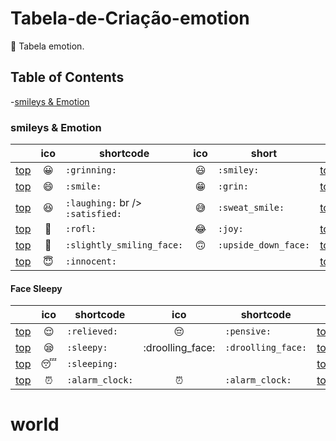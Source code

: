 # Tabela-de-Criação-emotion
 🤖 Tabela emotion.

## Table of Contents

-[smileys & Emotion](#smileys--emotion)

### smileys & Emotion

| | ico | shortcode | ico | short | |
| - | :-: | - | :-: | - | - |
| [top](#smileys--emotion) | :grinning: | `:grinning:` | :smiley: | `:smiley:` | [top](#table-of-contents) |
| [top](#smileys--emotion) | :smile: | `:smile:` | :grin: | `:grin:` | [top](#table-of-contents) 
| [top](#smileys--emotion) | :laughing: | `:laughing:` br /> `:satisfied:` | :sweat_smile: | `:sweat_smile:` | [top](#table-of-contents) |
| [top](#smileys--emotion) | :rofl: | `:rofl:` | :joy: | `:joy:` | [top](#table-of-contents) 
| [top](#smileys--emotion) | :slightly_smiling_face: | `:slightly_smiling_face:` | :upside_down_face: | `:upside_down_face:` | [top](#table-of-contents) |
| [top](#smileys--emotion) | :innocent: | `:innocent:` | | | [top](#table-of-contents)


#### Face Sleepy

| | ico | shortcode | ico | shortcode | |
| - | :-: | - | :-: | - | - |
| [top](#smileys--emotion) | :relieved: | `:relieved:` | :pensive: | `:pensive:` | [top](#table-of-contents) |
| [top](#smileys--emotion) | :sleepy: | `:sleepy:` | :droolling_face: | `:droolling_face:` | [top](#table-of-contents)
| [top](#smileys--emotion) | :sleeping: | `:sleeping:` | | | [top](#table-of-contents)
| [top](#smileys--emotion) | :alarm_clock: | `:alarm_clock:` | :alarm_clock: | `:alarm_clock:` | [top](#table-of-contentes)
# world 
